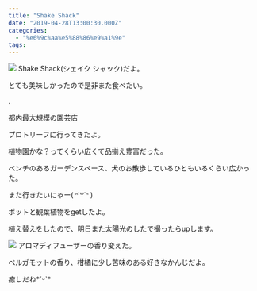 ```yaml
---
title: "Shake Shack"
date: "2019-04-28T13:00:30.000Z"
categories: 
  - "%e6%9c%aa%e5%88%86%e9%a1%9e"
tags: 
---
```


![](images/2019-04-28-16-35-046123754054594857800.jpg) Shake Shack(シェイク シャック)だよ。

とても美味しかったので是非また食べたい。

.

都内最大規模の園芸店

プロトリーフに行ってきたよ。

植物園かな？ってくらい広くて品揃え豊富だった。

ベンチのあるガーデンスペース、犬のお散歩しているひともいるくらい広かった。

また行きたいにゃー( ᐢ˙꒳˙ᐢ )

ポットと観葉植物をgetしたよ。

植え替えをしたので、明日また太陽光のしたで撮ったらupします。

![](images/2019-04-28-21-25-007270556322615057804.jpg) アロマディフューザーの香り変えた。

ベルガモットの香り、柑橘に少し苦味のある好きなかんじだよ。

癒しだね\*ˊᵕˋ\*
